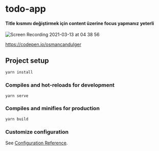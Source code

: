 # todo-app

#### Title kısmını değiştirmek için content üzerine focus yapmanız yeterli 

![Screen Recording 2021-03-13 at 04 38 56](https://user-images.githubusercontent.com/59533680/111014797-86930280-83b6-11eb-993f-400b585cd465.gif)





https://codepen.io/osmancandulger


## Project setup
```
yarn install
```

### Compiles and hot-reloads for development
```
yarn serve
```

### Compiles and minifies for production
```
yarn build
```

### Customize configuration
See [Configuration Reference](https://cli.vuejs.org/config/).
